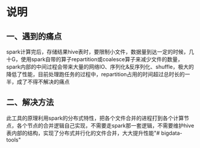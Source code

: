 # 说明

## 一、遇到的痛点

spark计算完后，存储结果hive表时，要限制小文件，数据量到达一定的时候，几十G，使用spark自带的算子repartition或coalesce算子来减少文件的数量，spark内部的中间过程会带来大量的网络IO、序列化&反序列化、shuffle，极大的降低了性能，目前处理跑任务的过程中，repartition占用的时间超过总时长的一半，成了不得不解决的痛点

## 二、解决方法

此工具的原理利用spark的分布式特性，把各个文件合并的进程打到各个计算节点，各个节点的合并逻辑自己实现，不需要走spark那一套逻辑，不需要维护hive表内部的结构，实现了分布式并行化的文件合并，大大提升性能"# bigdata-tools" 
